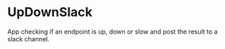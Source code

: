 # UpDownSlack
App checking if an endpoint is up, down or slow and post the result to a slack channel.
